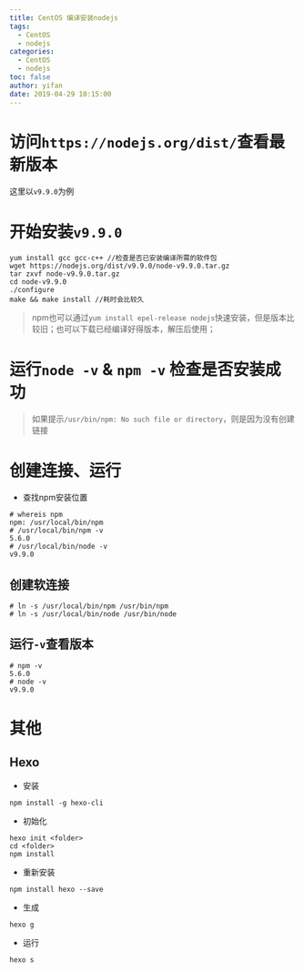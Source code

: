 ```yaml
---
title: CentOS 编译安装nodejs
tags:
  - CentOS
  - nodejs
categories:
  - CentOS
  - nodejs
toc: false
author: yifan
date: 2019-04-29 10:15:00
---
```


# 访问`https://nodejs.org/dist/`查看最新版本
这里以`v9.9.0`为例
# 开始安装`v9.9.0`
```
yum install gcc gcc-c++ //检查是否已安装编译所需的软件包
wget https://nodejs.org/dist/v9.9.0/node-v9.9.0.tar.gz
tar zxvf node-v9.9.0.tar.gz 
cd node-v9.9.0
./configure
make && make install //耗时会比较久
```
<!-- more -->
> npm也可以通过`yum install epel-release nodejs`快速安装，但是版本比较旧；也可以下载已经编译好得版本，解压后使用；

# 运行`node -v` & `npm -v` 检查是否安装成功
> 如果提示`/usr/bin/npm: No such file or directory`，则是因为没有创建链接
# 创建连接、运行
- 查找npm安装位置
```
# whereis npm
npm: /usr/local/bin/npm
# /usr/local/bin/npm -v
5.6.0
# /usr/local/bin/node -v
v9.9.0
```
## 创建软连接
```
# ln -s /usr/local/bin/npm /usr/bin/npm
# ln -s /usr/local/bin/node /usr/bin/node
```
## 运行`-v`查看版本
```
# npm -v
5.6.0
# node -v
v9.9.0
```

# 其他
## Hexo
- 安装
```
npm install -g hexo-cli
```

- 初始化
```
hexo init <folder>
cd <folder>
npm install
```
- 重新安装
```
npm install hexo --save
```

- 生成
```
hexo g
```

- 运行
```
hexo s
```
